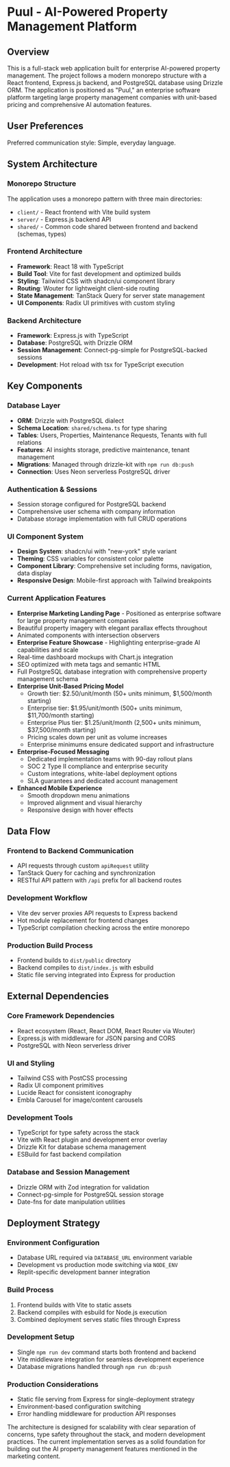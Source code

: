 # Puul - AI-Powered Property Management Platform

## Overview

This is a full-stack web application built for enterprise AI-powered property management. The project follows a modern monorepo structure with a React frontend, Express.js backend, and PostgreSQL database using Drizzle ORM. The application is positioned as "Puul," an enterprise software platform targeting large property management companies with unit-based pricing and comprehensive AI automation features.

## User Preferences

Preferred communication style: Simple, everyday language.

## System Architecture

### Monorepo Structure
The application uses a monorepo pattern with three main directories:
- `client/` - React frontend with Vite build system
- `server/` - Express.js backend API
- `shared/` - Common code shared between frontend and backend (schemas, types)

### Frontend Architecture
- **Framework**: React 18 with TypeScript
- **Build Tool**: Vite for fast development and optimized builds
- **Styling**: Tailwind CSS with shadcn/ui component library
- **Routing**: Wouter for lightweight client-side routing
- **State Management**: TanStack Query for server state management
- **UI Components**: Radix UI primitives with custom styling

### Backend Architecture
- **Framework**: Express.js with TypeScript
- **Database**: PostgreSQL with Drizzle ORM
- **Session Management**: Connect-pg-simple for PostgreSQL-backed sessions
- **Development**: Hot reload with tsx for TypeScript execution

## Key Components

### Database Layer
- **ORM**: Drizzle with PostgreSQL dialect
- **Schema Location**: `shared/schema.ts` for type sharing
- **Tables**: Users, Properties, Maintenance Requests, Tenants with full relations
- **Features**: AI insights storage, predictive maintenance, tenant management
- **Migrations**: Managed through drizzle-kit with `npm run db:push`
- **Connection**: Uses Neon serverless PostgreSQL driver

### Authentication & Sessions
- Session storage configured for PostgreSQL backend
- Comprehensive user schema with company information
- Database storage implementation with full CRUD operations

### UI Component System
- **Design System**: shadcn/ui with "new-york" style variant
- **Theming**: CSS variables for consistent color palette
- **Component Library**: Comprehensive set including forms, navigation, data display
- **Responsive Design**: Mobile-first approach with Tailwind breakpoints

### Current Application Features
- **Enterprise Marketing Landing Page** - Positioned as enterprise software for large property management companies
- Beautiful property imagery with elegant parallax effects throughout
- Animated components with intersection observers  
- **Enterprise Feature Showcase** - Highlighting enterprise-grade AI capabilities and scale
- Real-time dashboard mockups with Chart.js integration
- SEO optimized with meta tags and semantic HTML
- Full PostgreSQL database integration with comprehensive property management schema
- **Enterprise Unit-Based Pricing Model**
  - Growth tier: $2.50/unit/month (50+ units minimum, $1,500/month starting)
  - Enterprise tier: $1.95/unit/month (500+ units minimum, $11,700/month starting)
  - Enterprise Plus tier: $1.25/unit/month (2,500+ units minimum, $37,500/month starting)
  - Pricing scales down per unit as volume increases
  - Enterprise minimums ensure dedicated support and infrastructure
- **Enterprise-Focused Messaging**
  - Dedicated implementation teams with 90-day rollout plans
  - SOC 2 Type II compliance and enterprise security
  - Custom integrations, white-label deployment options
  - SLA guarantees and dedicated account management
- **Enhanced Mobile Experience**
  - Smooth dropdown menu animations
  - Improved alignment and visual hierarchy
  - Responsive design with hover effects

## Data Flow

### Frontend to Backend Communication
- API requests through custom `apiRequest` utility
- TanStack Query for caching and synchronization
- RESTful API pattern with `/api` prefix for all backend routes

### Development Workflow
- Vite dev server proxies API requests to Express backend
- Hot module replacement for frontend changes
- TypeScript compilation checking across the entire monorepo

### Production Build Process
- Frontend builds to `dist/public` directory
- Backend compiles to `dist/index.js` with esbuild
- Static file serving integrated into Express for production

## External Dependencies

### Core Framework Dependencies
- React ecosystem (React, React DOM, React Router via Wouter)
- Express.js with middleware for JSON parsing and CORS
- PostgreSQL with Neon serverless driver

### UI and Styling
- Tailwind CSS with PostCSS processing
- Radix UI component primitives
- Lucide React for consistent iconography
- Embla Carousel for image/content carousels

### Development Tools
- TypeScript for type safety across the stack
- Vite with React plugin and development error overlay
- Drizzle Kit for database schema management
- ESBuild for fast backend compilation

### Database and Session Management
- Drizzle ORM with Zod integration for validation
- Connect-pg-simple for PostgreSQL session storage
- Date-fns for date manipulation utilities

## Deployment Strategy

### Environment Configuration
- Database URL required via `DATABASE_URL` environment variable
- Development vs production mode switching via `NODE_ENV`
- Replit-specific development banner integration

### Build Process
1. Frontend builds with Vite to static assets
2. Backend compiles with esbuild for Node.js execution
3. Combined deployment serves static files through Express

### Development Setup
- Single `npm run dev` command starts both frontend and backend
- Vite middleware integration for seamless development experience
- Database migrations handled through `npm run db:push`

### Production Considerations
- Static file serving from Express for single-deployment strategy
- Environment-based configuration switching
- Error handling middleware for production API responses

The architecture is designed for scalability with clear separation of concerns, type safety throughout the stack, and modern development practices. The current implementation serves as a solid foundation for building out the AI property management features mentioned in the marketing content.